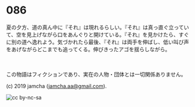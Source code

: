 

# 086

夏の夕方、道の真ん中に『それ』は現れるらしい。『それ』は真っ直ぐ立っていて、空を見上げながら口をあんぐりと開けている。『それ』を見かけたら、すぐに別の道へ逸れよう。気づかれたら最後、『それ』は両手を伸ばし、低い叫び声をあげながらどこまでも追ってくる。伸びきったアゴを揺らしながら。

<br>  
<br>  
この物語はフィクションであり、実在の人物・団体とは一切関係ありません。  

(c) 2019 jamcha (jamcha.aa@gmail.com).  

![cc by-nc-sa](https://i.creativecommons.org/l/by-nc-sa/4.0/88x31.png)  


